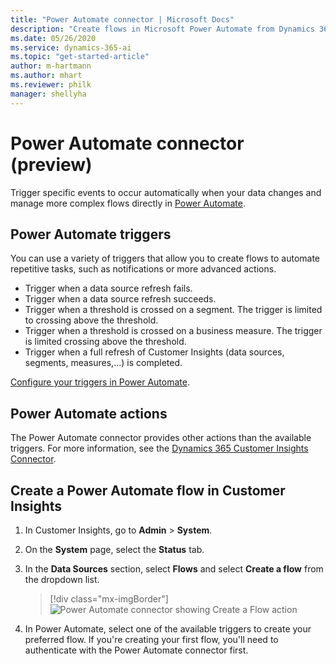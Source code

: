 ```yaml
---
title: "Power Automate connector | Microsoft Docs"
description: "Create flows in Microsoft Power Automate from Dynamics 365 Customer Insights."
ms.date: 05/26/2020
ms.service: dynamics-365-ai
ms.topic: "get-started-article"
author: m-hartmann
ms.author: mhart
ms.reviewer: philk
manager: shellyha
---
```


# Power Automate connector (preview)

Trigger specific events to occur automatically when your data changes and manage more complex flows directly in [Power Automate](https://flow.microsoft.com/).

## Power Automate triggers

You can use a variety of triggers that allow you to create flows to automate repetitive tasks, such as notifications or more advanced actions. 

- Trigger when a data source refresh fails. 
- Trigger when a data source refresh succeeds.
- Trigger when a threshold is crossed on a segment. The trigger is limited to crossing above the threshold.
- Trigger when a threshold is crossed on a business measure. The trigger is limited crossing above the threshold.
- Trigger when a full refresh of Customer Insights (data sources, segments, measures,...) is completed.

[Configure your triggers in Power Automate](https://flow.microsoft.com/connectors/shared_customerinsights/dynamics-365-customer-insights-connector/).

## Power Automate actions
The Power Automate connector provides other actions than the available triggers. For more information, see the [Dynamics 365 Customer Insights Connector](https://docs.microsoft.com/connectors/customerinsights/).

## Create a Power Automate flow in Customer Insights

1. In Customer Insights, go to **Admin** > **System**.

1. On the **System** page, select the **Status** tab.

1. In the **Data Sources** section, select **Flows** and select **Create a flow** from the dropdown list.
   > [!div class="mx-imgBorder"]
   > ![Power Automate connector showing Create a Flow action](media/power-automate-connector-create-flow.png "Power Automate connector showing Create a Flow action")

1. In Power Automate, select one of the available triggers to create your preferred flow. If you're creating your first flow, you'll need to authenticate with the Power Automate connector first.
